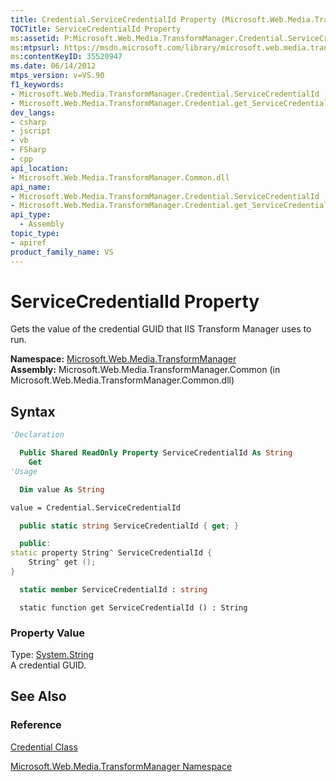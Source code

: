 ```yaml
---
title: Credential.ServiceCredentialId Property (Microsoft.Web.Media.TransformManager)
TOCTitle: ServiceCredentialId Property
ms:assetid: P:Microsoft.Web.Media.TransformManager.Credential.ServiceCredentialId
ms:mtpsurl: https://msdn.microsoft.com/library/microsoft.web.media.transformmanager.credential.servicecredentialid(v=VS.90)
ms:contentKeyID: 35520947
ms.date: 06/14/2012
mtps_version: v=VS.90
f1_keywords:
- Microsoft.Web.Media.TransformManager.Credential.ServiceCredentialId
- Microsoft.Web.Media.TransformManager.Credential.get_ServiceCredentialId
dev_langs:
- csharp
- jscript
- vb
- FSharp
- cpp
api_location:
- Microsoft.Web.Media.TransformManager.Common.dll
api_name:
- Microsoft.Web.Media.TransformManager.Credential.ServiceCredentialId
- Microsoft.Web.Media.TransformManager.Credential.get_ServiceCredentialId
api_type:
  - Assembly
topic_type:
- apiref
product_family_name: VS
---
```


# ServiceCredentialId Property

Gets the value of the credential GUID that IIS Transform Manager uses to run.

**Namespace:**  [Microsoft.Web.Media.TransformManager](microsoft-web-media-transformmanager-namespace.md)  
**Assembly:**  Microsoft.Web.Media.TransformManager.Common (in Microsoft.Web.Media.TransformManager.Common.dll)

## Syntax

```vb
'Declaration

  Public Shared ReadOnly Property ServiceCredentialId As String
    Get
'Usage

  Dim value As String

value = Credential.ServiceCredentialId
```

```csharp
  public static string ServiceCredentialId { get; }
```

```cpp
  public:
static property String^ ServiceCredentialId {
    String^ get ();
}
```

``` fsharp
  static member ServiceCredentialId : string
```

```jscript
  static function get ServiceCredentialId () : String
```

### Property Value

Type: [System.String](https://msdn.microsoft.com/library/s1wwdcbf)  
A credential GUID.  

## See Also

### Reference

[Credential Class](credential-class-microsoft-web-media-transformmanager.md)

[Microsoft.Web.Media.TransformManager Namespace](microsoft-web-media-transformmanager-namespace.md)
